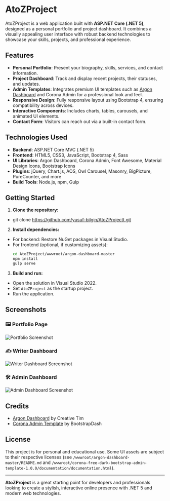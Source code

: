 # AtoZProject

AtoZProject is a web application built with **ASP.NET Core (.NET 5)**, designed as a personal portfolio and project dashboard. It combines a visually appealing user interface with robust backend technologies to showcase your skills, projects, and professional experience.

## Features

- **Personal Portfolio**: Present your biography, skills, services, and contact information.
- **Project Dashboard**: Track and display recent projects, their statuses, and updates.
- **Admin Templates**: Integrates premium UI templates such as [Argon Dashboard](https://www.creative-tim.com/product/argon-dashboard) and Corona Admin for a professional look and feel.
- **Responsive Design**: Fully responsive layout using Bootstrap 4, ensuring compatibility across devices.
- **Interactive Components**: Includes charts, tables, carousels, and animated UI elements.
- **Contact Form**: Visitors can reach out via a built-in contact form.

## Technologies Used

- **Backend**: ASP.NET Core MVC (.NET 5)
- **Frontend**: HTML5, CSS3, JavaScript, Bootstrap 4, Sass
- **UI Libraries**: Argon Dashboard, Corona Admin, Font Awesome, Material Design Icons, Bootstrap Icons
- **Plugins**: jQuery, Chart.js, AOS, Owl Carousel, Masonry, BigPicture, PureCounter, and more
- **Build Tools**: Node.js, npm, Gulp

## Getting Started

1. **Clone the repository:**
- git clone https://github.com/yusuf-bilgin/AtoZProjectt.git

2. **Install dependencies:**
- For backend: Restore NuGet packages in Visual Studio.
- For frontend (optional, if customizing assets):
  ```bash
  cd AtoZProject/wwwroot/argon-dashboard-master
  npm install
  gulp serve
  ```
3. **Build and run:**
- Open the solution in Visual Studio 2022.
- Set `AtoZProject` as the startup project.
- Run the application.

## Screenshots

### 🖼️ Portfolio Page
![Portfolio Screenshot](...)

### ✍️ Writer Dashboard
![Writer Dashboard Screenshot](...)

### 🛠️ Admin Dashboard
![Admin Dashboard Screenshot](...)

## Credits

- [Argon Dashboard](https://www.creative-tim.com/product/argon-dashboard) by Creative Tim
- [Corona Admin Template](https://www.bootstrapdash.com/product/corona-free-dark-bootstrap-admin-template/) by BootstrapDash

## License

This project is for personal and educational use. Some UI assets are subject to their respective licenses (see `/wwwroot/argon-dashboard-master/README.md` and `/wwwroot/corona-free-dark-bootstrap-admin-template-1.0.0/documentation/documentation.html`).

---

**AtoZProject** is a great starting point for developers and professionals looking to create a stylish, interactive online presence with .NET 5 and modern web technologies.
